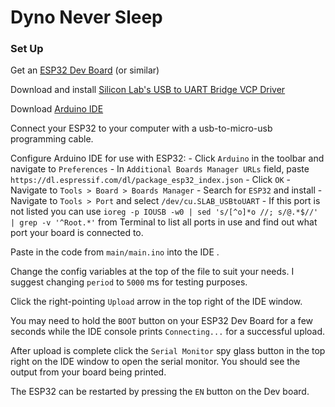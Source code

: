# Dyno Never Sleep

### Set Up

Get an [ESP32 Dev Board](https://www.espressif.com/en/products/devkits) (or similar)

Download and install [Silicon Lab's USB to UART Bridge VCP Driver](https://www.silabs.com/products/development-tools/software/usb-to-uart-bridge-vcp-drivers)

Download [Arduino IDE](https://www.arduino.cc/en/software)

Connect your ESP32 to your computer with a usb-to-micro-usb programming cable. 

Configure Arduino IDE for use with ESP32:
    - Click `Arduino` in the toolbar and navigate to `Preferences`
    - In `Additional Boards Manager URLs` field, paste `https://dl.espressif.com/dl/package_esp32_index.json`
    - Click `OK`
    - Navigate to `Tools > Board > Boards Manager`
    - Search for `ESP32` and install
    - Navigate to `Tools > Port` and select `/dev/cu.SLAB_USBtoUART`
        - If this port is not listed you can use `ioreg -p IOUSB -w0 | sed 's/[^o]*o //; s/@.*$//' | grep -v '^Root.*'` from Terminal to list all ports in use and find out what port your board is connected to. 

Paste in the code from `main/main.ino` into the IDE .

Change the config variables at the top of the file to suit your needs. I suggest changing `period` to `5000` ms for testing purposes.

Click the right-pointing `Upload` arrow in the top right of the IDE window.

You may need to hold the `BOOT` button on your ESP32 Dev Board for a few seconds while the IDE console prints `Connecting...` for a successful upload.

After upload is complete click the `Serial Monitor` spy glass button in the top right on the IDE window to open the serial monitor. You should see the output from your board being printed.

The ESP32 can be restarted by pressing the `EN` button on the Dev board.